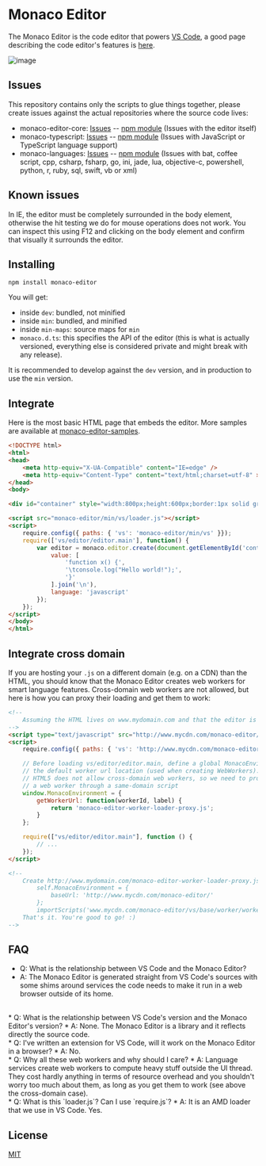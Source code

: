 # Monaco Editor

The Monaco Editor is the code editor that powers [VS Code](https://github.com/Microsoft/vscode), a good page describing the code editor's features is [here](https://code.visualstudio.com/docs/editor/editingevolved).

![image](https://cloud.githubusercontent.com/assets/5047891/15751937/4267b918-28ec-11e6-9fbd-d6cd2973c770.png)

## Issues

This repository contains only the scripts to glue things together, please create issues against the actual repositories where the source code lives:
 * monaco-editor-core: [Issues](https://github.com/Microsoft/vscode) -- [npm module](https://www.npmjs.com/package/monaco-editor-core) (Issues with the editor itself)
 * monaco-typescript: [Issues](https://github.com/Microsoft/monaco-typescript) -- [npm module](https://www.npmjs.com/package/monaco-typescript) (Issues with JavaScript or TypeScript language support)
 * monaco-languages: [Issues](https://github.com/Microsoft/monaco-languages) -- [npm module](https://www.npmjs.com/package/monaco-languages) (Issues with bat, coffee script, cpp, csharp, fsharp, go, ini, jade, lua, objective-c, powershell, python, r, ruby, sql, swift, vb or xml)

## Known issues
In IE, the editor must be completely surrounded in the body element, otherwise the hit testing we do for mouse operations does not work. You can inspect this using F12 and clicking on the body element and confirm that visually it surrounds the editor.

## Installing

```
npm install monaco-editor
```

You will get:
* inside `dev`: bundled, not minified
* inside `min`: bundled, and minified
* inside `min-maps`: source maps for `min`
* `monaco.d.ts`: this specifies the API of the editor (this is what is actually versioned, everything else is considered private and might break with any release).

It is recommended to develop against the `dev` version, and in production to use the `min` version.

## Integrate

Here is the most basic HTML page that embeds the editor. More samples are available at [monaco-editor-samples](https://github.com/Microsoft/monaco-editor-samples).

```html
<!DOCTYPE html>
<html>
<head>
	<meta http-equiv="X-UA-Compatible" content="IE=edge" />
	<meta http-equiv="Content-Type" content="text/html;charset=utf-8" >
</head>
<body>

<div id="container" style="width:800px;height:600px;border:1px solid grey"></div>

<script src="monaco-editor/min/vs/loader.js"></script>
<script>
	require.config({ paths: { 'vs': 'monaco-editor/min/vs' }});
	require(['vs/editor/editor.main'], function() {
		var editor = monaco.editor.create(document.getElementById('container'), {
			value: [
				'function x() {',
				'\tconsole.log("Hello world!");',
				'}'
			].join('\n'),
			language: 'javascript'
		});
	});
</script>
</body>
</html>
```

## Integrate cross domain

If you are hosting your `.js` on a different domain (e.g. on a CDN) than the HTML, you should know that the Monaco Editor creates web workers for smart language features. Cross-domain web workers are not allowed, but here is how you can proxy their loading and get them to work:

```html
<!--
	Assuming the HTML lives on www.mydomain.com and that the editor is hosted on www.mycdn.com
-->
<script type="text/javascript" src="http://www.mycdn.com/monaco-editor/vs/loader.js"></script>
<script>
	require.config({ paths: { 'vs': 'http://www.mycdn.com/monaco-editor/min/vs' }});

	// Before loading vs/editor/editor.main, define a global MonacoEnvironment that overwrites
	// the default worker url location (used when creating WebWorkers). The problem here is that
	// HTML5 does not allow cross-domain web workers, so we need to proxy the instantion of
	// a web worker through a same-domain script
	window.MonacoEnvironment = {
		getWorkerUrl: function(workerId, label) {
			return 'monaco-editor-worker-loader-proxy.js';
		}
	};

	require(["vs/editor/editor.main"], function () {
		// ...
	});
</script>

<!--
	Create http://www.mydomain.com/monaco-editor-worker-loader-proxy.js with the following content:
		self.MonacoEnvironment = {
			baseUrl: 'http://www.mycdn.com/monaco-editor/'
		};
		importScripts('www.mycdn.com/monaco-editor/vs/base/worker/workerMain.js');
	That's it. You're good to go! :)
-->
```

## FAQ

* Q: What is the relationship between VS Code and the Monaco Editor?
* A: The Monaco Editor is generated straight from VS Code's sources with some shims around services the code needs to make it run in a web browser outside of its home.

<br/>
* Q: What is the relationship between VS Code's version and the Monaco Editor's version?
* A: None. The Monaco Editor is a library and it reflects directly the source code.

<br/>
* Q: I've written an extension for VS Code, will it work on the Monaco Editor in a browser?
* A: No.

<br/>
* Q: Why all these web workers and why should I care?
* A: Language services create web workers to compute heavy stuff outside the UI thread. They cost hardly anything in terms of resource overhead and you shouldn't worry too much about them, as long as you get them to work (see above the cross-domain case).

<br/>
* Q: What is this `loader.js`? Can I use `require.js`?
* A: It is an AMD loader that we use in VS Code. Yes.

## License
[MIT](https://github.com/Microsoft/monaco-editor/blob/master/LICENSE.md)